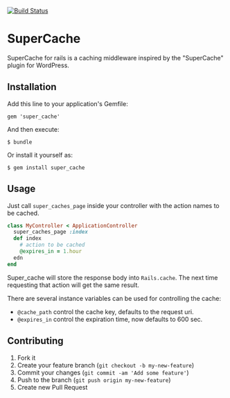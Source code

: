 [![Build Status](https://travis-ci.org/ShiningRay/super_cache.png?branch=master)](https://travis-ci.org/ShiningRay/super_cache)

# SuperCache

SuperCache for rails is a caching middleware inspired by the "SuperCache" plugin
for WordPress.

## Installation

Add this line to your application's Gemfile:

    gem 'super_cache'

And then execute:

    $ bundle

Or install it yourself as:

    $ gem install super_cache

## Usage

Just call `super_caches_page` inside your controller with the action names to be cached.

```ruby
class MyController < ApplicationController
  super_caches_page :index
  def index
    # action to be cached
    @expires_in = 1.hour
  edn
end
```

Super_cache will store the response body into `Rails.cache`. The next time requesting
that action will get the same result.

There are several instance variables can be used for controlling the cache:

* `@cache_path` control the cache key, defaults to the request uri.
* `@expires_in` control the expiration time, now defaults to 600 sec.

## Contributing

1. Fork it
2. Create your feature branch (`git checkout -b my-new-feature`)
3. Commit your changes (`git commit -am 'Add some feature'`)
4. Push to the branch (`git push origin my-new-feature`)
5. Create new Pull Request

